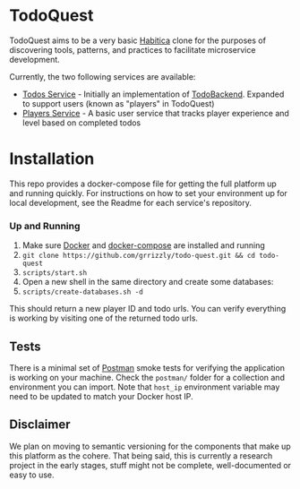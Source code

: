 # TodoQuest

TodoQuest aims to be a very basic [Habitica](https;//habitica.com) clone for the
purposes of discovering tools, patterns, and practices to facilitate
microservice development.

Currently, the two following services are available:

- [Todos Service](https://github.com/grrizzly/todos-backend-couchdb) - Initially
  an implementation of [TodoBackend](https://todobackend.com). Expanded to support users
  (known as "players" in TodoQuest)
- [Players Service](https://github.com/grrizzly/todos-player-service) - A basic user service that tracks player experience and level based on completed todos

# Installation

This repo provides a docker-compose file for getting the full platform up and
running quickly. For instructions on how to set your environment up for local
development, see the Readme for each service's repository.

### Up and Running

1. Make sure [Docker](https://docker.com) and [docker-compose](https://docs.docker.com/compose/) are installed and running
1. `git clone https://github.com/grrizzly/todo-quest.git && cd todo-quest`
1. `scripts/start.sh`
1. Open a new shell in the same directory and create some databases:
1. `scripts/create-databases.sh -d`

This should return a new player ID and todo urls. You can verify everything is working
by visiting one of the returned todo urls.

## Tests

There is a minimal set of [Postman](https://www.getpostman.com/) smoke tests for verifying the application is
working on your machine. Check the `postman/` folder for a collection and
environment you can import. Note that `host_ip` environment variable may need to be updated to match your Docker host IP.

## Disclaimer

 We plan on moving to semantic versioning for the components that make up this platform as the cohere. That being said, this is currently a research project in
 the early stages, stuff might not be complete, well-documented or easy to use.
